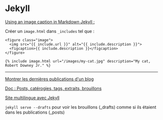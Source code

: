 # Jekyll


[Using an image caption in Markdown Jekyll :](https://stackoverflow.com/questions/19331362/using-an-image-caption-in-markdown-jekyll/30366422#30366422)

Créer un `image.html` dans `_includes` tel que :

```
<figure class="image">
  <img src="{{ include.url }}" alt="{{ include.description }}">
  <figcaption>{{ include.description }}</figcaption>
</figure>
```

```
{% include image.html url="/images/my-cat.jpg" description="My cat, Robert Downey Jr." %}
```
---

[Montrer les dernières publications d'un blog](https://stackoverflow.com/questions/17890493/how-can-i-show-just-the-most-recent-post-on-my-home-page-with-jekyll)

[Doc : Posts, catérogies, tags, extraits, brouillons](https://jekyllrb.com/docs/posts/)

[Site multilingue avec Jekyll](https://www.sylvaindurand.org/making-jekyll-multilingual/)

`jekyll serve --drafts` pour voir les brouillons (_drafts) comme si ils étaient dans les publications (_posts)
